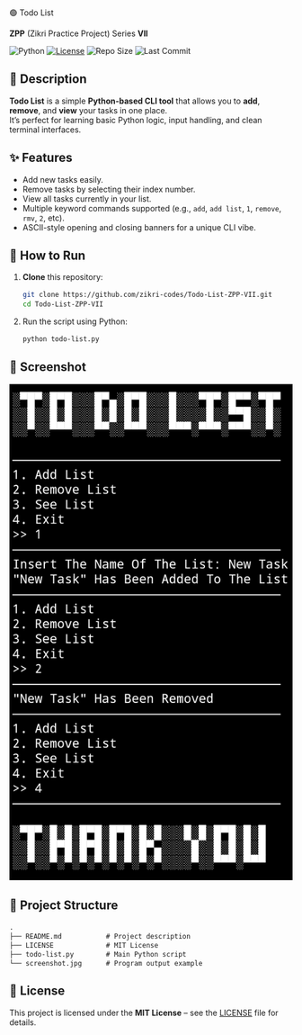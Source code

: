 🟢 Todo List

**ZPP** (Zikri Practice Project) Series **VII**

![Python](https://img.shields.io/badge/python-3.x-blue?logo=python)
[![License](https://img.shields.io/badge/license-MIT-green)](https://github.com/zikri-codes/Todo-List-ZPP-VII/blob/main/LICENSE)
![Repo Size](https://img.shields.io/github/repo-size/zikri-codes/Todo-List-ZPP-VII)
![Last Commit](https://img.shields.io/github/last-commit/zikri-codes/Todo-List-ZPP-VII)

## 📌 Description
**Todo List** is a simple **Python-based CLI tool** that allows you to **add**, **remove**, and **view** your tasks in one place.  
It’s perfect for learning basic Python logic, input handling, and clean terminal interfaces.

## ✨ Features
- Add new tasks easily.  
- Remove tasks by selecting their index number.  
- View all tasks currently in your list.  
- Multiple keyword commands supported (e.g., `add`, `add list`, `1`, `remove`, `rmv`, `2`, etc).  
- ASCII-style opening and closing banners for a unique CLI vibe.

## 🚀 How to Run
1. **Clone** this repository:
    ```bash
    git clone https://github.com/zikri-codes/Todo-List-ZPP-VII.git
    cd Todo-List-ZPP-VII
    ```
2. Run the script using Python:
    ```bash
    python todo-list.py
    ```

## 📸 Screenshot

![todo-list-screenshot](screenshot.jpg)

## 📁 Project Structure
```
. 
├── README.md           # Project description 
├── LICENSE             # MIT License 
├── todo-list.py        # Main Python script 
└── screenshot.jpg      # Program output example
```

## 📄 License
This project is licensed under the **MIT License** – see the [LICENSE](https://github.com/zikri-codes/Todo-List-ZPP-VII/blob/main/LICENSE) file for details.
